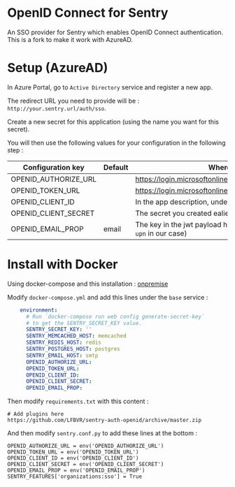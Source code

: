 # OpenID Connect for Sentry

An SSO provider for Sentry which enables OpenID Connect authentication.
This is a fork to make it work with AzureAD.


# Setup (AzureAD)

In Azure Portal, go to `Active Directory` service and register a new app.

The redirect URL you need to provide will be : `http://your.sentry.url/auth/sso`.

Create a new secret for this application (using the name you want for this secret).

You will then use the following values for your configuration in the following step :

|Configuration key|Default|Where to find it|
| ------------- | ------------- | ------------- |
|OPENID_AUTHORIZE_URL||https://login.microsoftonline.com/common/oauth2/authorize|
|OPENID_TOKEN_URL||https://login.microsoftonline.com/common/oauth2/token|
|OPENID_CLIENT_ID||In the app description, under the key "Application id"|
|OPENID_CLIENT_SECRET||The secret you created ealier|
|OPENID_EMAIL_PROP|email|The key in the jwt payload holding the email of the user (ex: `upn` in our case)|


# Install with Docker

Using docker-compose and this installation : [onpremise](https://github.com/getsentry/onpremise)

Modify `docker-compose.yml` and add this lines under the `base` service :

```yml
    environment:
      # Run `docker-compose run web config generate-secret-key`
      # to get the SENTRY_SECRET_KEY value.
      SENTRY_SECRET_KEY: ''
      SENTRY_MEMCACHED_HOST: memcached
      SENTRY_REDIS_HOST: redis
      SENTRY_POSTGRES_HOST: postgres
      SENTRY_EMAIL_HOST: smtp
      OPENID_AUTHORIZE_URL:
      OPENID_TOKEN_URL: 
      OPENID_CLIENT_ID: 
      OPENID_CLIENT_SECRET: 
      OPENID_EMAIL_PROP: 
```

Then modify `requirements.txt` with this content :
```
# Add plugins here
https://github.com/LFBVR/sentry-auth-openid/archive/master.zip
```

And then modify `sentry.conf.py` to add these lines at the bottom :

```
OPENID_AUTHORIZE_URL = env('OPENID_AUTHORIZE_URL')
OPENID_TOKEN_URL = env('OPENID_TOKEN_URL')
OPENID_CLIENT_ID = env('OPENID_CLIENT_ID')
OPENID_CLIENT_SECRET = env('OPENID_CLIENT_SECRET')
OPENID_EMAIL_PROP = env('OPENID_EMAIL_PROP')
SENTRY_FEATURES['organizations:sso'] = True
```
